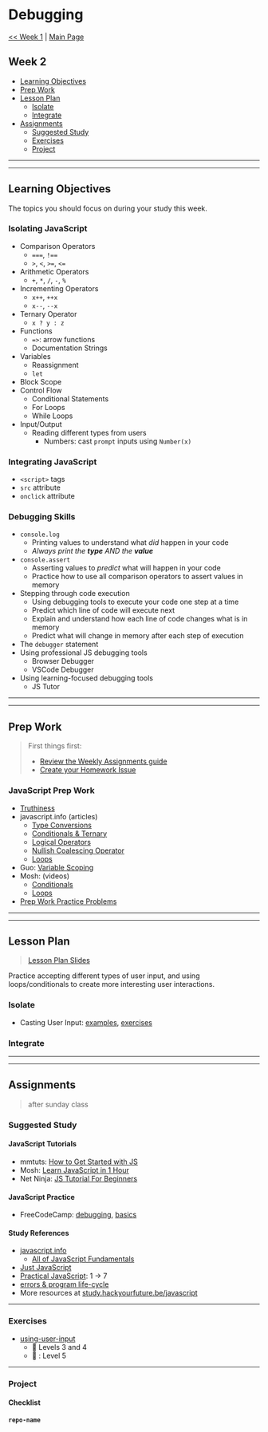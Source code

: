 # Debugging

[<< Week 1](../week-1/README.md) | [Main Page](../README.md)

## Week 2

- [Learning Objectives](#learning-objectives)
- [Prep Work](#prep-work)
- [Lesson Plan](#lesson-plan)
  - [Isolate](#isolate)
  - [Integrate](#integrate)
- [Assignments](#assignments)
  - [Suggested Study](#suggested-study)
  - [Exercises](#exercises)
  - [Project](#project)

---
---

## Learning Objectives

The topics you should focus on during your study this week.

### Isolating JavaScript

- Comparison Operators
  - `===`, `!==`
  - `>`, `<`, `>=`, `<=`
- Arithmetic Operators
  - `+`, `*`, `/`, `-`, `%`
- Incrementing Operators
  - `x++`, `++x`
  - `x--`, `--x`
- Ternary Operator
  - `x ? y : z`
- Functions
  - `=>`: arrow functions
  - Documentation Strings
- Variables
  - Reassignment
  - `let`
- Block Scope
- Control Flow
  - Conditional Statements
  - For Loops
  - While Loops
- Input/Output
  - Reading different types from users
    - Numbers: cast `prompt` inputs using `Number(x)`

### Integrating JavaScript

- `<script>` tags
- `src` attribute
- `onclick` attribute

### Debugging Skills

- `console.log`
  - Printing values to understand what _did_ happen in your code
  - _Always print the **type** AND the **value**_
- `console.assert`
  - Asserting values to _predict_ what will happen in your code
  - Practice how to use all comparison operators to assert values in memory
- Stepping through code execution
  - Using debugging tools to execute your code one step at a time
  - Predict which line of code will execute next
  - Explain and understand how each line of code changes what is in memory
  - Predict what will change in memory after each step of execution
- The `debugger` statement
- Using professional JS debugging tools
  - Browser Debugger
  - VSCode Debugger
- Using learning-focused debugging tools
  - JS Tutor

---
---

## Prep Work

> First things first:
> - [Review the Weekly Assignments guide](https://home.hackyourfuture.be/students/weekly-assignments)
> - [Create your Homework Issue](https://home.hackyourfuture.be/students/homework-submission#homework-issues)

### JavaScript Prep Work

- [Truthiness](https://itnext.io/javascript-101-truthiness-7cfe8b89d1be)
- javascript.info (articles)
  - [Type Conversions](https://javascript.info/type-conversions)
  - [Conditionals & Ternary](https://javascript.info/ifelse)
  - [Logical Operators](https://javascript.info/logical-operators)
  - [Nullish Coalescing Operator](https://javascript.info/nullish-coalescing-operator)
  - [Loops](https://javascript.info/while-for)
- Guo: [Variable Scoping](https://www.youtube.com/watch?v=9O-PCTfT6Rs&list=PLzV58Zm8FuBJFfQN5il3ujx6FDAY8Ds3u&index=3)
- Mosh: (videos)
  - [Conditionals](https://www.youtube.com/watch?v=IsG4Xd6LlsM&list=PLTjRvDozrdlxEIuOBZkMAK5uiqp8rHUax&index=6)
  - [Loops](https://www.youtube.com/watch?v=s9wW2PpJsmQ&list=PLTjRvDozrdlxEIuOBZkMAK5uiqp8rHUax&index=7)
- [Prep Work Practice Problems](https://hackyourfuture.be/debugging/week-2/prep)

---
---

## Lesson Plan

> [Lesson Plan Slides](https://hackyourfuture.be/module-name/week-X)

Practice accepting different types of user input, and using loops/conditionals to create more interesting user interactions.

### Isolate

- Casting User Input: [examples](), [exercises]()

### Integrate

---
---

## Assignments

> after sunday class

### Suggested Study

#### JavaScript Tutorials

- mmtuts: [How to Get Started with JS](https://www.youtube.com/watch?v=ItYye9h_RXg&list=PL0eyrZgxdwhxNGMWROnaY35NLyEjTqcgB&index=1)
- Mosh: [Learn JavaScript in 1 Hour](https://www.youtube.com/watch?v=W6NZfCO5SIk)
- Net Ninja: [JS Tutorial For Beginners](https://www.youtube.com/watch?v=qoSksQ4s_hg&list=PL4cUxeGkcC9i9Ae2D9Ee1RvylH38dKuET)

#### JavaScript Practice

- FreeCodeCamp: [debugging](https://www.freecodecamp.org/learn/javascript-algorithms-and-data-structures/debugging/), [basics](https://www.freecodecamp.org/learn/javascript-algorithms-and-data-structures/basic-javascript/)

#### Study References

- [javascript.info](https://javascript.info)
  - [All of JavaScript Fundamentals](https://javascript.info/first-steps)
- [Just JavaScript](https://github.com/HackYourFutureBelgium/just-javascript)
- [Practical JavaScript](https://shawnr.gitbooks.io/practical-introduction-to-javascript/): 1 -> 7
- [errors & program life-cycle](https://github.com/janke-learning/errors-and-life-cycle)
- More resources at [study.hackyourfuture.be/javascript](https://study.hackyourfuture.be/javascript)

---

### Exercises

- [using-user-input](https://github.com/HackYourFutureBelgium/using-user-input)
  - :egg: Levels 3 and 4
  - :hatching_chick: : Level 5

---

### Project

#### Checklist

#### `repo-name`

